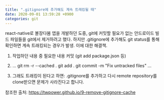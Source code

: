 ```yaml
---
title: ".gitignore에 추가해도 계속 트래킹될 때"
date: 2020-09-01 13:59:28 +0900
categories: git
---
```


react-native로 볼장다봄 앱을 개발하던 도중, git에 커밋할 필요가 없는 안드로이드 빌드 파일들을 git에서 제거하려고 했다.
하지만 .gitignore에 추가해도 git status를 통해 확인하면 계속 트래킹되는 경우가 발생.
이에 대한 해결책.

1. 작업하던 내용 중 필요한 내용 커밋 (git add package.json 등)
2. ...
git rm -r --cached .
git add .
git commit -m "Fix untracked files"
...

3. 그래도 트래킹이 된다고 하면:  .gitignore를 추가하고 다시 remote repository를 clone받으면 문제가 사라진다고 합니다.

참조한 출처: https://twpower.github.io/9-remove-gitignore-cache